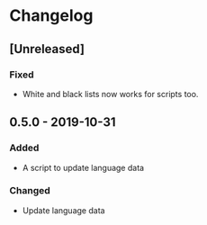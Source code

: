 # Changelog

## [Unreleased]

### Fixed

- White and black lists now works for scripts too.

## 0.5.0 - 2019-10-31

### Added

- A script to update language data

### Changed

- Update language data
